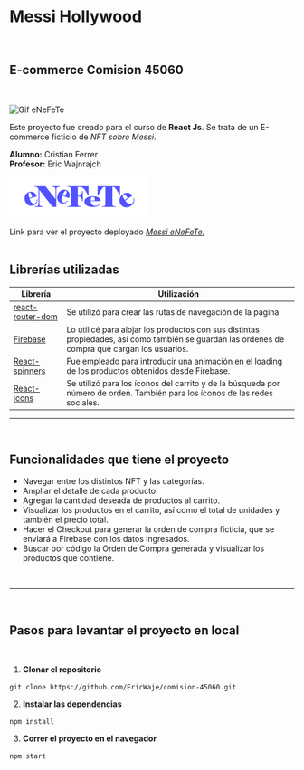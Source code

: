 # Messi Hollywood
<br>

## E-commerce Comision 45060
<br>

![Gif eNeFeTe](public/GIFenefete.gif)

Este proyecto fue creado para el curso de **React Js**.
Se trata de un E-commerce ficticio de _NFT sobre Messi_.

**Alumno:** Cristian Ferrer<br>
**Profesor:** Eric Wajnrajch

![](./public/TiendAR.png)

Link para ver el proyecto deployado
_[Messi eNeFeTe.](http://messi-enefete.netlify.com)_
<br>
<br>


## Librerías utilizadas

| Librería | Utilización |
| --- | --- |
|[react-router-dom](https://reactrouter.com/en/main)| Se utilizó para crear las rutas de navegación de la página. |
|[Firebase](https://firebase.google.com/)| Lo utilicé para alojar los productos con sus distintas propiedades, así como también se guardan las ordenes de compra que cargan los usuarios.|
|[React-spinners](https://www.npmjs.com/package/react-spinners)| Fue empleado para introducir una animación en el loading de los productos obtenidos desde Firebase.|
|[React-icons](https://react-icons.github.io/react-icons/)| Se utilizó para los íconos del carrito y de la búsqueda por número de orden. También para los íconos de las redes sociales.|
<hr>
<br>

## Funcionalidades que tiene el proyecto

- Navegar entre los distintos NFT y las categorías.
- Ampliar el detalle de cada producto.
- Agregar la cantidad deseada de productos al carrito.
- Visualizar los productos en el carrito, así como el total de unidades y también el precio total.
- Hacer el Checkout para generar la orden de compra ficticia, que se enviará a Firebase con los datos ingresados.
- Buscar por código la Orden de Compra generada y visualizar los productos que contiene.
<br>
<hr>
<br>

## Pasos para levantar el proyecto en local
<br>

1.  **Clonar el repositorio**

```
git clone https://github.com/EricWaje/comision-45060.git
```

2. **Instalar las dependencias**

```
npm install
```

3. **Correr el proyecto en el navegador**

```
npm start
```
